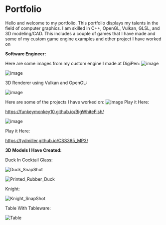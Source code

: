 # Portfolio
Hello and welcome to my portfolio. This portfolio displays my talents in the field of computer graphics. 
I am skilled in C++, OpenGL, Vulkan, GLSL, and 3D modeling/CAD. This includes a couple of games that I have made and some of my custom game engine examples and other project I have worked on

**Software Engineer:**

Here are some images from my custom engine I made at DigiPen:
![image](https://github.com/tydmiller/Portfolio/assets/70169338/9c00b695-8bd8-4337-85d2-16552f3c7125)

![image](https://github.com/tydmiller/Portfolio/assets/70169338/26c74675-9e25-491a-b114-7a75fd2c168e)

3D Renderer using Vulkan and OpenGL:

![image](https://github.com/tydmiller/Portfolio/assets/70169338/cc21c805-8384-465a-8ef0-d9835dca59cb)

Here are some of the projects I have worked on:
![image](https://github.com/tydmiller/Portfolio/assets/70169338/f40f322e-9ee3-4198-8782-7342e3ba951f)
Play it Here:

https://funkeymonkey10.github.io/BigWhiteFish/

![image](https://github.com/tydmiller/Portfolio/assets/70169338/cfa57007-2707-484a-b6ff-9a235c65e040)

Play it Here:

https://tydmiller.github.io/CSS385_MP3/

**3D Models I Have Created:**

Duck In Cocktail Glass:

![Duck_SnapShot](https://github.com/tydmiller/Portfolio/assets/70169338/5d6fa22b-cbb7-44f6-9c6b-87693fa1262e)

![Printed_Rubber_Duck](https://github.com/tydmiller/Portfolio/assets/70169338/37120333-b611-4aad-aed6-b944aeaad096)


Knight:

![Knight_SnapShot](https://github.com/tydmiller/Portfolio/assets/70169338/9f97a4e6-0a72-473f-8878-b67db7ca9d68)

Table With Tableware:

![Table](https://github.com/tydmiller/Portfolio/assets/70169338/c46549c9-48fb-4387-9e03-6c72400ff048)
